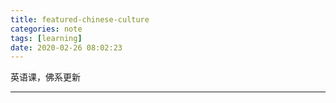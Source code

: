 ```yaml
---
title: featured-chinese-culture
categories: note
tags: [learning]
date: 2020-02-26 08:02:23
---
```


英语课，佛系更新

---